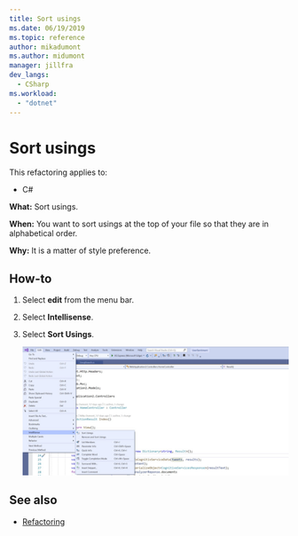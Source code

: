 ```yaml
---
title: Sort usings
ms.date: 06/19/2019
ms.topic: reference
author: mikadumont
ms.author: midumont
manager: jillfra
dev_langs:
  - CSharp
ms.workload: 
  - "dotnet"
---
```

# Sort usings

This refactoring applies to:

- C#

**What:** Sort usings.

**When:** You want to sort usings at the top of your file so that they are in alphabetical order. 

**Why:** It is a matter of style preference.

## How-to

1. Select **edit** from the menu bar.
2. Select **Intellisense**.
3. Select **Sort Usings**.

   ![Sort usings](media/sort-usings.png)

## See also

- [Refactoring](../refactoring-in-visual-studio.md)
